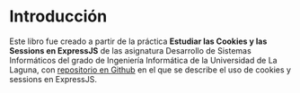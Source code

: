 # Introducción

Este libro fue creado a partir de la práctica **Estudiar las Cookies y las Sessions en ExpressJS** de las asignatura Desarrollo de Sistemas Informáticos del grado de Ingeniería Informática de la Universidad de La Laguna, con [repositorio en Github](https://github.com/DiDream/estudiar-cookies-y-sessions-en-expressjs) en el que se describe el uso de cookies y sessions en ExpressJS.
